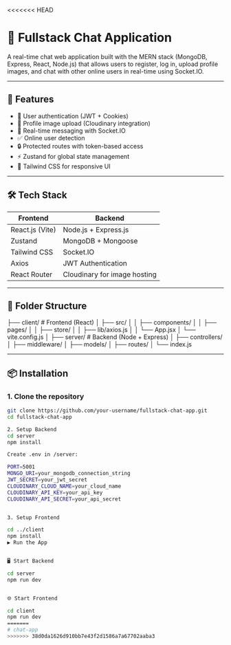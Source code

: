 <<<<<<< HEAD
# 💬 Fullstack Chat Application

A real-time chat web application built with the MERN stack (MongoDB, Express, React, Node.js) that allows users to register, log in, upload profile images, and chat with other online users in real-time using Socket.IO.

---

## 🚀 Features

- 👤 User authentication (JWT + Cookies)
- 📸 Profile image upload (Cloudinary integration)
- 💬 Real-time messaging with Socket.IO
- ✅ Online user detection
- 🔒 Protected routes with token-based access
- ⚡ Zustand for global state management
- 🎨 Tailwind CSS for responsive UI

---

## 🛠️ Tech Stack

| Frontend | Backend |
|----------|---------|
| React.js (Vite) | Node.js + Express.js |
| Zustand | MongoDB + Mongoose |
| Tailwind CSS | Socket.IO |
| Axios | JWT Authentication |
| React Router | Cloudinary for image hosting |

---

## 📂 Folder Structure
├── client/ # Frontend (React)
│ ├── src/
│ │ ├── components/
│ │ ├── pages/
│ │ ├── store/
│ │ ├── lib/axios.js
│ │ └── App.jsx
│ └── vite.config.js
│
├── server/ # Backend (Node + Express)
│ ├── controllers/
│ ├── middleware/
│ ├── models/
│ ├── routes/
│ └── index.js


---

## 📦 Installation

### 1. Clone the repository

```bash
git clone https://github.com/your-username/fullstack-chat-app.git
cd fullstack-chat-app

2. Setup Backend
cd server
npm install

Create .env in /server:

PORT=5001
MONGO_URI=your_mongodb_connection_string
JWT_SECRET=your_jwt_secret
CLOUDINARY_CLOUD_NAME=your_cloud_name
CLOUDINARY_API_KEY=your_api_key
CLOUDINARY_API_SECRET=your_api_secret


3. Setup Frontend

cd ../client
npm install
▶️ Run the App


🖥 Start Backend

cd server
npm run dev


🌐 Start Frontend

cd client
npm run dev
=======
# chat-app
>>>>>>> 38d0da1626d910bb7e43f2d1586a7a67702aaba3
